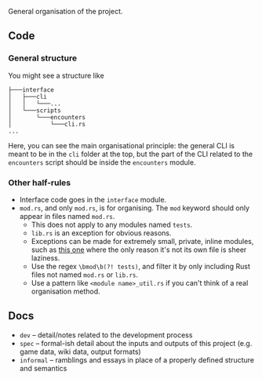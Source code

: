 General organisation of the project.

## Code

### General structure

You might see a structure like

```
├───interface
│   ├───cli
│   │   └───...
│   └───scripts
│       └───encounters
│           └───cli.rs
...
```

Here, you can see the main organisational principle: the general CLI is meant to be in the `cli` folder at the top, but the part of the CLI related to the `encounters` script should be inside the `encounters` module.

### Other half-rules

- Interface code goes in the `interface` module.
- `mod.rs`, and only `mod.rs`, is for organising.  The `mod` keyword should only appear in files named `mod.rs`.
  - This does not apply to any modules named `tests`.
  - `lib.rs` is an exception for obvious reasons.
  - Exceptions can be made for extremely small, private, inline modules, such as [this one](https://github.com/YTFGolf/rust-wiki/blob/6fe6a3e4ce59fb25f83fb4bf52933750851d235e/src/game_data/map/cached/special_rules.rs#L16) where the only reason it's not its own file is sheer laziness.
  - Use the regex `\bmod\b(?! tests)`, and filter it by only including Rust files not named `mod.rs` or `lib.rs`.
  - Use a pattern like `<module name>_util.rs` if you can't think of a real organisation method.

## Docs

- `dev` &ndash; detail/notes related to the development process
- `spec` &ndash; formal-ish detail about the inputs and outputs of this project (e.g. game data, wiki data, output formats)
- `informal` &ndash; ramblings and essays in place of a properly defined structure and semantics
